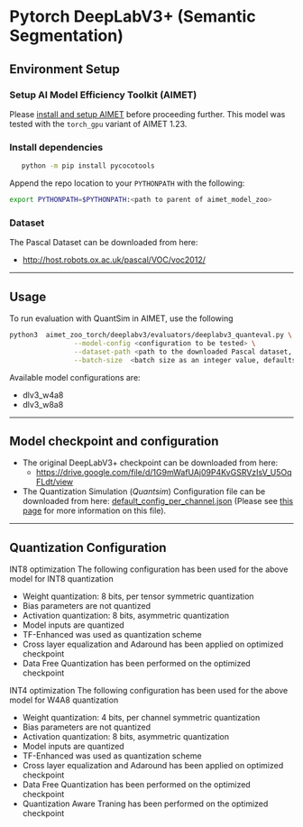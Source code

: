 # Pytorch DeepLabV3+ (Semantic Segmentation)

## Environment Setup

### Setup AI Model Efficiency Toolkit (AIMET)
Please [install and setup AIMET](https://github.com/quic/aimet/blob/release-aimet-1.23/packaging/install.md) before proceeding further.
This model was tested with the `torch_gpu` variant of AIMET 1.23.

### Install dependencies 
```bash 
   python -m pip install pycocotools
```
Append the repo location to your `PYTHONPATH` with the following:  
  ```bash
  export PYTHONPATH=$PYTHONPATH:<path to parent of aimet_model_zoo>
  ```

### Dataset 
The Pascal Dataset can be downloaded from here:
  - http://host.robots.ox.ac.uk/pascal/VOC/voc2012/


---

## Usage
To run evaluation with QuantSim in AIMET, use the following
```bash
python3  aimet_zoo_torch/deeplabv3/evaluators/deeplabv3_quanteval.py \
                --model-config <configuration to be tested> \
                --dataset-path <path to the downloaded Pascal dataset, should end in VOCdevkit/VOC2012> \
                --batch-size  <batch size as an integer value, defaults to 8> \
```

Available model configurations are:
- dlv3_w4a8
- dlv3_w8a8

---


## Model checkpoint and configuration

- The original DeepLabV3+ checkpoint can be downloaded from here:
  - https://drive.google.com/file/d/1G9mWafUAj09P4KvGSRVzIsV_U5OqFLdt/view
- The Quantization Simulation (*Quantsim*) Configuration file can be downloaded from here: [default_config_per_channel.json](https://github.com/quic/aimet/blob/17bcc525d6188f177837bbb789ccf55a81f6a1b5/TrainingExtensions/common/src/python/aimet_common/quantsim_config/default_config_per_channel.json) (Please see [this page](https://quic.github.io/aimet-pages/releases/1.21.0/user_guide/quantization_configuration.html) for more information on this file).


---

## Quantization Configuration
INT8 optimization
The following configuration has been used for the above model for INT8 quantization
- Weight quantization: 8 bits, per tensor symmetric quantization
- Bias parameters are not quantized
- Activation quantization: 8 bits, asymmetric quantization
- Model inputs are quantized
- TF-Enhanced was used as quantization scheme
- Cross layer equalization and Adaround has been applied on optimized checkpoint
- Data Free Quantization has been performed on the optimized checkpoint

INT4 optimization
The following configuration has been used for the above model for W4A8 quantization
- Weight quantization: 4 bits, per channel symmetric quantization
- Bias parameters are not quantized
- Activation quantization: 8 bits, asymmetric quantization
- Model inputs are quantized
- TF-Enhanced was used as quantization scheme
- Cross layer equalization and Adaround has been applied on optimized checkpoint
- Data Free Quantization has been performed on the optimized checkpoint
- Quantization Aware Traning has been performed on the optimized checkpoint
